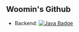 ## Woomin's Github

- Backend: [![Java Badge](https://img.shields.io/badge/Java-007396?style=flat&logo=Java&logoColor=white)](https://github.com/Jeongminyooa/Algorithm_Java)&nbsp;
